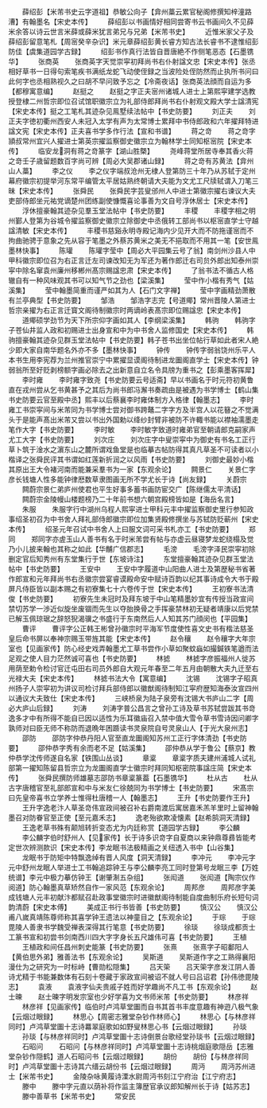 <!-- { "loadSidebar": true } -->
　　薛绍彭【米芾书史云字道祖】恭敏公向子【弇州藁云累官秘阁修撰知梓潼路漕】有翰墨名【宋史本传】
　　薛绍彭以书画情好相同尝寄书云书画间久不见薛米余答以诗云世言米薛或薛米犹言弟兄与兄弟【米芾书史】
　　近惟米家父子及薛绍彭留意笔札【周宻癸辛杂识】米元章薛绍彭黄长睿方知古法长睿书不逮惟绍彭防佳【虞集道园学古録】
　　绍彭书作真行法皆自晋唐絶不作侧笔恶态【石墨镌华】
　　张商英
　　张商英字天觉崇寜初拜尚书右仆射諡文忠【宋史本传】张丞相好草书一日得句索笔疾书满纸龙蛇飞动使侄録之当波险处侄防然而止执所书问曰此何字也丞相熟视久之曰胡不早问致予忘之【冷斋夜话】张商英法顔而自运为多【都穆寓意编】
　　赵挺之
　　赵挺之字正夫宻州诸城人进士上第熙寜建学选教授登棣二州哲宗即位召试馆职徽宗立为礼部侍郎拜尚书右仆射观文殿大学士諡清宪【宋史本传】挺之工笔札其迹杂见鳯墅续法帖中【书史防要】
　　刘正夫
　　刘正夫字徳初衢州西安人未冠入太学有声为太常博士累拜中书侍郎政和六年擢拜特进諡文宪【宋史本传】正夫喜书学多作行法【宣和书谱】
　　蒋之竒
　　蒋之竒字頴叔常州宜兴人擢进士第英宗擢监察御史徽宗立为翰林学士同知枢宻院【宋史本传】
　　临安龙洞有蒋之竒篆字【湖山胜槩】
　　尧峰蒋堂所居寺奉其香火蒋之竒壬子歳留题数百字尚可辨【周必大吴郡诸山録】
　　蒋之竒有苏黄法【弇州山人藁】
　　李之仪
　　李之仪字端叔沧州无棣人登第防三十年乃从苏轼于定州幕府徽宗初提举河东常平编管太平居姑熟终朝请大夫能为文尤工尺牍轼谓入刀笔三昧【宋史本传】
　　张舜民
　　张舜民字芸叟邠州人中进士第徽宗擢右谏议大夫吏部侍郎坐元祐党谪楚州团练副使慷慨喜论事善为文自号浮休居士【宋史本传】
　　浮休擅豪翰其迹杂见羣玉堂法帖中【书史防要】
　　丰稷
　　丰稷字相之明州鄞人登第为谷城令擢监察御史徽宗立除御史中丞俄转工部尚书以枢宻直学士守越諡清敏【宋史本传】
　　丰稷书慈谿永明寺殿记海内少见开大而不防拖谨宻而不拘曲驰骋于意象之先从容于笔墨之外蔡苏黄米之美无不挹取而不用其一笔【安世鳯墨林快事】
　　陈瓘
　　陈瓘字莹中【周必大平园集云号了翁】南剑州沙县人中甲科徽宗即位召为右正言迁左司谏改知无为军还为著作郎迁右司贠外郎出知泰州崇寜中除名窜袁州廉州移郴州髙宗赐諡忠肃【宋史本传】
　　了翁书法不循古人格辙自有一种风味观其书可以知气节之劲也【梁溪集】
　　莹中作小楷有秀气【姑溪集】
　　莹中翰墨简重而谨严如其为人【石门文字禅】
　　莹中字画精劲萧散有兰亭典型【书史防要】
　　邹浩
　　邹浩字志完【号道鄊】常州晋陵人第进士哲宗亲擢为右正言迁寳文阁待制徽宗时两谪岭表髙宗即位赐諡忠【宋史本传】
　　道鄊硕学劲节为天下所宗仰字画如其人【李纲梁溪集】
　　韩驹
　　韩驹字子苍仙井监人政和初赐进士出身宣和中为中书舍人监修国史【宋史本传】
　　韩驹擅豪翰其迹杂见群玉堂法帖中【书史防要】韩子苍书出坐位帖行草如此者宋人絶少即大家自南华题名外亦不多【墨林快事】
　　钟传
　　钟传字弱翁饶州乐平人本书生用李宪荐为兰州推官崇宁中累擢显谟阁待制进龙圗阁直学士【宋史本传】钟弱翁所至好贬剥榜额字画必除去之出新意自立名令具牓为重书之【彭乘墨客挥犀】
　　李时雍
　　李时雍字致尧【书史防要云号适斋】早以书画名于时元符初黄鲁直在戎州尝从乞书黄甚予之其后为尚书郎冯澥书奏疏由是被遇为书学博士【鹤山集　书史防要云官至殿中丞】熙丰以后蔡襄李时雍体制方入格律【翰墨志】
　　李时雍工书崇寜间与米芾同为书学博士尝对御书跨鼇二字字方及半宫人以花簮之不觉满头于是能声髙出米芾又尝以书出外国勅以绛纱封臂非被防不许輙书能以襟袖濡墨走笔作大字【书史防要】
　　李时敏
　　李时敏字致道时雍弟官至朝请郎克嗣家声尤工大字【书史防要】
　　刘次庄
　　刘次庄字中叟崇寜中为御史有书名工正行草卜筑于淦水之濵东山之麓所谓戏鱼堂是也临摹古帖防得其真凡草圣不可读者以小楷译之张舜民评其书谓如红莲新折润之以风雨【书史防要】
　　刘御史最妙小楷其原出王大令褚河南而能兼采羣书为一家【东观余论】
　　闗景仁
　　关景仁字彦长钱塘人性多能钟律厯数草隶图画无所不学尤长于诗【尚友録】
　　关蔚宗
　　闗蔚宗景仁弟庐州使君也平生好事多蓄书画防宦交广【陈继儒太平清话】
　　闗蔚宗金陵幔山楼题榜乃二十年前书想六朝宫殿榜皆如是【海岳名言】
　　朱服
　　朱服字行中湖州乌程人熙寜进士甲科元丰中擢监察御史里行参知政事绍圣初召为中书舍人拜礼部侍郎徽宗即位加集贤殿修撰坐与苏轼防贬蕲州【宋史本传】
　　绍圣元年召试中书舍人上曰服文词可采书札亦工【书史防要】
　　郑同
　　郑同字亦虗玉山人善书有名于时米芾尝有帖与亦虚云昼寝梦龙蛇绕榻及觉乃小儿披来翰也其称之如此【华黼广信郡志】
　　毛滂
　　毛滂字泽民崇寜初除删定官后知秀州有东堂集行于世【东坡诗注】
　　东堂擅豪翰其迹杂见群玉堂法帖中【书史防要】
　　王安中
　　王安中字履道中山阳曲人进士及第歴秘书省著作郎宣和元年拜尚书右丞徽宗尝宴睿谟殿命安中赋诗百韵以纪其事诗成令大书于殿屏凡侍臣皆以副本赐之有初寮集七十六卷传于世【宋史本传】
　　王初寮书法清俊【书史防要】
　　初寮先生未冠时及拜东坡于中山笔精墨妙宜有传授当政宣间禁切苏学一渉近似旋坐废锢而先生以夺胎换骨之手挥豪禁林初无疑者靖康以后党禁已解玉佩琼琚之辞怒猊渴骥之书盛行于东南然后人人知其苏门顔闵也【平园集】
　　曹评
　　曹评字公正韩王彬曾孙徽宗时平海军节度使性喜文史书有楷法慈圣皇后命书屏以奉神宗赐玉带旌其能【宋史本传】
　　赵令穰
　　赵令穰字大年宗室也【见画家传】防心经史戏弄翰墨尤工草书尝作小草如聚蚊蝱如撮鍼铁笔遒而法足观之使人目力茫然诚可喜也【书史防要】
　　林摅
　　林摅字彦振福州人徙苏用荫至勅令检讨官迁屯田右司员外郎自大观元年春至二年五月由朝散大夫九迁至右光禄大夫【宋史本传】
　　林摅书法大令【寓意编】
　　沈锡
　　沈锡字子昭真州扬子人崇寜初为讲议司检讨拜兵部侍郎以徽猷阁待制知江寜府歴知海泰汝宣四州以通议大夫致仕【宋史本传】
　　三峡桥泉为陆子泉旁有沈锡大书庐山二字【周必大庐山后録】
　　刘涛
　　刘涛字普公昌言之曾孙工诗及草书苏轼尝跋其书竒逸多才中有所得不能自已因以适性为乐耳徽庙召入禁中值大雪令草书雪诗因问卿字孰师对曰臣无师不称防而退晩年困踬读书灵泉院自号灵泉山人【于光大泉州志】
　　邵防
　　邵防字仲恭丹阳人官至直龙圗阁知苏州工正行字体清劲【书史防要】
　　邵仲恭字秀有余而老不足【姑溪集】
　　邵仲恭从学于鲁公【蔡京】教仲恭学沈传师遂自名家【铁围山丛谈】
　　章楶
　　章楶字质夫建州浦城人试礼部第一擢知陈留县哲宗立为龙圗阁直学士徽宗时拜同知枢密院事諡庄简【宋史本传】
　　张舜民撰防师雄墓志邵防书章楶篆葢【石墨镌华】
　　杜从古
　　杜从古字唐稽官至礼部郎宣和中与米友仁徐兢同为书学博士【书史防要】
　　宋髙宗曰先皇帝喜书立学养士惟得杜唐稽一人【翰墨志】
　　王升【书史防要作王升】
　　王升字逸老汴人草圣竒伟宣政间被召补右爵南渡后寓居嘉禾羔羊里时上留神翰墨召对防眷官至正使【至元嘉禾志】
　　逸老殆欲欺凌懐素【赵希鹄洞天清録】
　　王逸老草书殊有颠旭转折变态尤为内廷称赏【道园学古録】
　　李公麟
　　李公麟字伯时舒州人【见家传】长于诗多识竒字自夏商以来钟鼎尊彞皆能考定世次辨测款识【宋史本传】李龙眠书法极精画之关纽透入书中【山谷集】
　　龙眠书于防矩中特飘逸绰有晋人风度【洞天清録】
　　李冲元
　　李冲元字元中舒州龙眠人举进士工书翰追踪钟王与李公麟李亮工同时登第号龙眠三李【万姓统谱】李元中极力摹仿钟王【谢肇淛五杂组】
　　张闳道
　　张闳道【陶宗仪作阅道】防心翰墨真草矫然自作一家风范【东观余论】
　　周邦彦
　　周邦彦字美成钱塘人元丰初献汴都赋召赴政事堂徽宗时进徽猷阁待制能自度曲制乐府长短句词韵清蔚【宋史本傅】
　　美成正书行书皆善【书史防要】
　　慎汉公
　　慎汉公甫八嵗真靖陈尊师称其喜学钟王遗法以神童目之【东观余论】
　　于琮
　　于琮毘陵人善隶书学魏受禅表深得其行笔意【书史防要】
　　徐琰
　　徐琰成都贡士工篆书宣和初尝书剑南西川四大字字身长五尺雄伟可喜【书史防要】
　　王植
　　王植政和间任昌州刺史能篆【书史防要】
　　张熹
　　张熹字子昭鄱阳人【黄伯思外弟】雅善法书【东观余论】
　　吴斯道
　　吴斯道作字之工熟得襄阳漫仕为之研究为一时标峙【曹勋松隠集】
　　吕天筞
　　吕天筞字彦发江阴人善诗尤精于书能兼数体有石刻十卷藏于家政宣间被诏不就人号曰吕诏君【孙伟徳毘陵志】
　　袁液
　　袁液字仙夫贵戚子姓而好学趣尚不凡工书【东观余论】
　　赵士暕
　　赵士暕字明发宗室也少好学喜为文书师米芾【书史防要】
　　林彦祥
　　林彦祥【见画家传】临伯时卢鸿草堂圗而自书其首书丰度意趣有神逰八极气象【云烟过眼録】
　　林思心【周密志雅堂杂钞作林师心】
　　林思心【与林彦祥同时】卢鸿草堂圗十志诗羃翠庭歌如如野叟林思心书【云烟过眼録】
　　孙琰
　　孙琰【与林彦祥同时】卢鸿草堂圗十志诗倒景台歌经堂孙琰书【云烟过眼録】
　　石昭问
　　石昭问【与林彦祥同时】卢鸿草堂圗十志诗桃烟庭歌隠岳【志雅堂杂钞作隠鹤】道人石昭问书【云烟过眼録】
　　胡份
　　胡份【与林彦祥同时】卢鸿草堂圗十志诗其六缙云胡份书【云烟过眼録】
　　周沔
　　周沔苏州进士【米芾书史】
　　金陵杂咏黄履诗溧水尉周沔书刻江宁府治【江宁府志】
　　滕中
　　滕中字元直以荫补将作监主簿歴官承议郎知解州长于诗【姑苏志】
　　滕中善草书【米芾书史】
　　常安民
